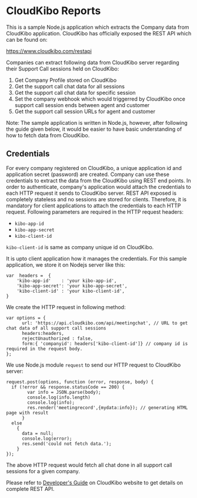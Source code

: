 # CloudKibo Reports

This is a sample Node.js application which extracts the Company data from CloudKibo application. CloudKibo has officially exposed the REST API which can be found on:

https://www.cloudkibo.com/restapi

Companies can extract following data from CloudKibo server regarding their Support Call sessions held on CloudKibo:

1. Get Company Profile stored on CloudKibo
2. Get the support call chat data for all sessions
3. Get the support call chat data for specific session
4. Set the company webhook which would triggerred by CloudKibo once support call session ends between agent and customer
5. Get the support call session URLs for agent and customer

Note: The sample application is written in Node.js, however, after following the guide given below, it would be easier to have basic understanding of how to fetch data from CloudKibo.

## Credentials
For every company registered on CloudKibo, a unique application id and application secret (password) are created. Company can use these credentials to extract the data from the CloudKibo using REST end points. In order to authenticate, company's application would attach the credentials to each HTTP request it sends to CloudKibo server. REST API exposed is completely stateless and no sessions are stored for clients. Therefore, it is mandatory for client applications to attach the credentials to each HTTP request. Following parameters are required in the HTTP request headers:

- `kibo-app-id`
- `kibo-app-secret`
- `kibo-client-id`

`kibo-client-id` is same as company unique id on CloudKibo.

It is upto client application how it manages the credentials. For this sample application, we store it on Nodejs server like this:

    var  headers =  {
        'kibo-app-id'    : 'your kibo-app-id',
        'kibo-app-secret': 'your kibo-app-secret',
        'kibo-client-id' : 'your kibo-client-id',
    }
    
We create the HTTP request in following method:

    var options = {
          url: 'https://api.cloudkibo.com/api/meetingchat', // URL to get chat data of all support call sessions
          headers:headers,
          rejectUnauthorized : false,
          form:{ 'companyid': headers['kibo-client-id']} // company id is required in the request body.
    };
    
We use Node.js module `request` to send our HTTP request to CloudKibo server:

    request.post(options, function (error, response, body) {
      if (!error && response.statusCode == 200) {
            var info = JSON.parse(body);
            console.log(info.length)
            console.log(info);  
            res.render('meetingrecord',{mydata:info}); // generating HTML page with result
          }
      else
        {
          data = null;
          console.log(error);
          res.send('could not fetch data.');
        }
    });
    
The above HTTP request would fetch all chat done in all support call sessions for a given company.

Please refer to [Developer's Guide](https://www.cloudkibo.com/restapi) on CloudKibo website to get details on complete REST API.
